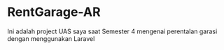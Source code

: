 # RentGarage-AR
 
Ini adalah project UAS saya saat Semester 4 mengenai perentalan garasi dengan menggunakan Laravel
